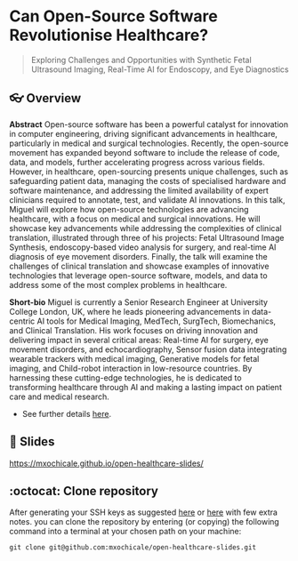 # Can Open-Source Software Revolutionise Healthcare?
> Exploring Challenges and Opportunities with Synthetic Fetal Ultrasound Imaging, Real-Time AI for Endoscopy, and Eye Diagnostics

## :eyeglasses: Overview   
**Abstract** Open-source software has been a powerful catalyst for innovation in computer engineering, driving significant advancements in healthcare, particularly in medical and surgical technologies. Recently, the open-source movement has expanded beyond software to include the release of code, data, and models, further accelerating progress across various fields. However, in healthcare, open-sourcing presents unique challenges, such as safeguarding patient data, managing the costs of specialised hardware and software maintenance, and addressing the limited availability of expert clinicians required to annotate, test, and validate AI innovations. In this talk, Miguel will explore how open-source technologies are advancing healthcare, with a focus on medical and surgical innovations. He will showcase key advancements while addressing the complexities of clinical translation, illustrated through three of his projects: Fetal Ultrasound Image Synthesis, endoscopy-based video analysis for surgery, and real-time AI diagnosis of eye movement disorders. Finally, the talk will examine the challenges of clinical translation and showcase examples of innovative technologies that leverage open-source software, models, and data to address some of the most complex problems in healthcare.

**Short-bio** Miguel is currently a Senior Research Engineer at University College London, UK, where he leads pioneering advancements in data-centric AI tools for Medical Imaging, MedTech, SurgTech, Biomechanics, and Clinical Translation. His work focuses on driving innovation and delivering impact in several critical areas: Real-time AI for surgery, eye movement disorders, and echocardiography, Sensor fusion data integrating wearable trackers with medical imaging, Generative models for fetal imaging, and Child-robot interaction in low-resource countries. By harnessing these cutting-edge technologies, he is dedicated to transforming healthcare through AI and making a lasting impact on patient care and medical research.

* See further details [here](docs).

## :school_satchel: Slides

https://mxochicale.github.io/open-healthcare-slides/ 

## :octocat: Clone repository
After generating your SSH keys as suggested [here](https://docs.github.com/en/github/authenticating-to-github/generating-a-new-ssh-key-and-adding-it-to-the-ssh-agent) or [here](https://github.com/mxochicale/tools/blob/main/github/SSH.md) with few extra notes.
you can clone the repository by entering (or copying) the following command into a terminal at your chosen path on your machine:
```
git clone git@github.com:mxochicale/open-healthcare-slides.git
```
